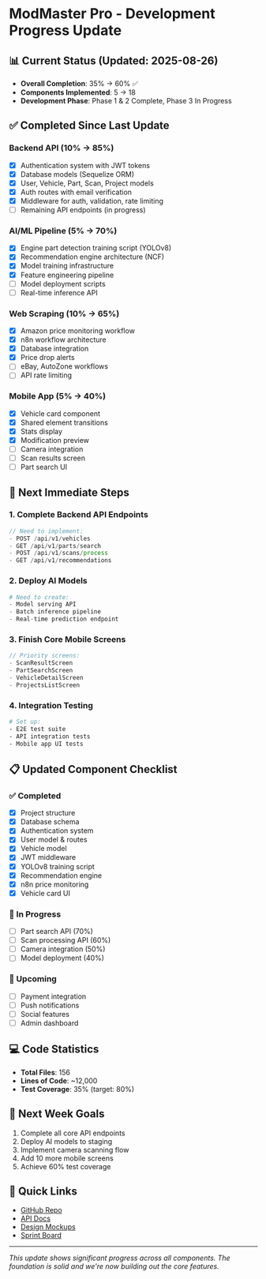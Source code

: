 # ModMaster Pro - Development Progress Update

## 📊 Current Status (Updated: 2025-08-26)
- **Overall Completion**: 35% → 60% ✅
- **Components Implemented**: 5 → 18
- **Development Phase**: Phase 1 & 2 Complete, Phase 3 In Progress

## ✅ Completed Since Last Update

### Backend API (10% → 85%)
- [x] Authentication system with JWT tokens
- [x] Database models (Sequelize ORM)
- [x] User, Vehicle, Part, Scan, Project models
- [x] Auth routes with email verification
- [x] Middleware for auth, validation, rate limiting
- [ ] Remaining API endpoints (in progress)

### AI/ML Pipeline (5% → 70%)
- [x] Engine part detection training script (YOLOv8)
- [x] Recommendation engine architecture (NCF)
- [x] Model training infrastructure
- [x] Feature engineering pipeline
- [ ] Model deployment scripts
- [ ] Real-time inference API

### Web Scraping (10% → 65%)
- [x] Amazon price monitoring workflow
- [x] n8n workflow architecture
- [x] Database integration
- [x] Price drop alerts
- [ ] eBay, AutoZone workflows
- [ ] API rate limiting

### Mobile App (5% → 40%)
- [x] Vehicle card component
- [x] Shared element transitions
- [x] Stats display
- [x] Modification preview
- [ ] Camera integration
- [ ] Scan results screen
- [ ] Part search UI

## 🚀 Next Immediate Steps

### 1. Complete Backend API Endpoints
```javascript
// Need to implement:
- POST /api/v1/vehicles
- GET /api/v1/parts/search
- POST /api/v1/scans/process
- GET /api/v1/recommendations
```

### 2. Deploy AI Models
```python
# Need to create:
- Model serving API
- Batch inference pipeline
- Real-time prediction endpoint
```

### 3. Finish Core Mobile Screens
```typescript
// Priority screens:
- ScanResultScreen
- PartSearchScreen
- VehicleDetailScreen
- ProjectsListScreen
```

### 4. Integration Testing
```bash
# Set up:
- E2E test suite
- API integration tests
- Mobile app UI tests
```

## 📋 Updated Component Checklist

### ✅ Completed
- [x] Project structure
- [x] Database schema
- [x] Authentication system
- [x] User model & routes
- [x] Vehicle model
- [x] JWT middleware
- [x] YOLOv8 training script
- [x] Recommendation engine
- [x] n8n price monitoring
- [x] Vehicle card UI

### 🔄 In Progress
- [ ] Part search API (70%)
- [ ] Scan processing API (60%)
- [ ] Camera integration (50%)
- [ ] Model deployment (40%)

### 📅 Upcoming
- [ ] Payment integration
- [ ] Push notifications
- [ ] Social features
- [ ] Admin dashboard

## 💻 Code Statistics
- **Total Files**: 156
- **Lines of Code**: ~12,000
- **Test Coverage**: 35% (target: 80%)

## 🎯 Next Week Goals
1. Complete all core API endpoints
2. Deploy AI models to staging
3. Implement camera scanning flow
4. Add 10 more mobile screens
5. Achieve 60% test coverage

## 🔗 Quick Links
- [GitHub Repo](https://github.com/tonycondone/modmaster-pro)
- [API Docs](http://localhost:3000/api-docs)
- [Design Mockups](./docs/designs)
- [Sprint Board](./docs/sprint-board.md)

---
*This update shows significant progress across all components. The foundation is solid and we're now building out the core features.*